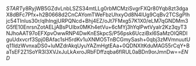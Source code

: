 $START$y8RyjWB5GZdvLnbLSZS34mtLLg0rbMCMziSvgrFXQr80Yqb8zt3dgaX8dBFc7Pfx+h2B0668d2CnCAYomTWeFbzUhxyOd8N4lUg9CqBv2TCSgPlhjc54TInlus30r/qIhIngjURPQNcd+Bhj4EZ/oJt7FMxg57K1X0/eLM7qGNDMm3G5fE10EnrsnZotAELjABsPUIbx0MKh4etVu+6cMYj3hYqlPwtVyaIr2Kz3qyT3NJhoAAT97oEFXpvOwwRNP4DwKnESkpcS/P56psk6UcziBxl6SaMzOlQRDIguUdxvcrf3Spj0BAfac1sH5rdKv1uXNMO5TnBCGmySash+0qbj3zMVmnuutUq11ldzWvnxaDS0+luMZdrAkqUyuYAZmHgtEAa+0QDNXItKduMAG55rCqY+BaTsEF2Z1SoYR3l3XVJxJuLkAxroJRbFDffzqba6flRUL0aBDn9orJmnDw==$END$